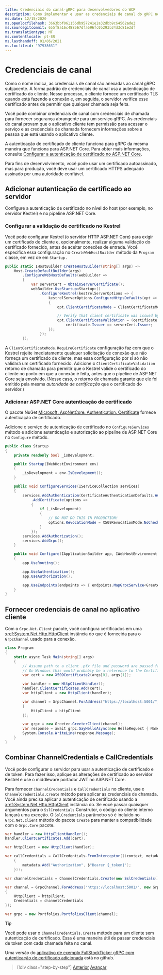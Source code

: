 ```yaml
---
title: Credenciais do canal-gRPC para desenvolvedores do WCF
description: Como implementar e usar as credenciais de canal do gRPC no ASP.NET Core 3,0.
ms.date: 12/15/2020
ms.openlocfilehash: 3663bbf061156db957241e2a32dbb9c64562ade2
ms.sourcegitcommit: 655f8a16c488567dfa696fc0b293b34d3c81e3df
ms.translationtype: MT
ms.contentlocale: pt-BR
ms.lasthandoff: 01/06/2021
ms.locfileid: "97938631"
---
```

# <a name="channel-credentials"></a>Credenciais de canal

Como o nome indica, as credenciais de canal são anexadas ao canal gRPC subjacente. A forma padrão de credenciais de canal usa a autenticação de certificado do cliente. Nesse processo, o cliente fornece um certificado TLS quando está fazendo a conexão e, em seguida, o servidor verifica esse certificado antes de permitir que qualquer chamada seja feita.

Você pode combinar credenciais de canal com credenciais de chamada para fornecer segurança abrangente para um serviço gRPC. As credenciais do canal provam que o aplicativo cliente tem permissão para acessar o serviço e as credenciais de chamada fornecem informações sobre a pessoa que está usando o aplicativo cliente.

A autenticação de certificado de cliente funciona para gRPC da mesma maneira que funciona para ASP.NET Core. Para obter mais informações, consulte [Configurar a autenticação de certificado no ASP.NET Core](/aspnet/core/security/authentication/certauth).

Para fins de desenvolvimento, você pode usar um certificado autoassinado, mas para produção, você deve usar um certificado HTTPS adequado assinado por uma autoridade confiável.

## <a name="add-certificate-authentication-to-the-server"></a>Adicionar autenticação de certificado ao servidor

Configure a autenticação de certificado no nível do host (por exemplo, no servidor Kestrel) e no pipeline ASP.NET Core.

### <a name="configure-certificate-validation-on-kestrel"></a>Configurar a validação de certificado no Kestrel

Você pode configurar Kestrel (o servidor HTTP ASP.NET Core) para exigir um certificado de cliente e, opcionalmente, realizar alguma validação do certificado fornecido, antes de aceitar conexões de entrada. Você especifica essa configuração no `CreateWebHostBuilder` método da `Program` classe, em vez de em `Startup` .

```csharp
public static IHostBuilder CreateHostBuilder(string[] args) =>
    Host.CreateDefaultBuilder(args)
        .ConfigureWebHostDefaults(webBuilder =>
        {
            var serverCert = ObtainServerCertificate();
            webBuilder.UseStartup<Startup>()
                .ConfigureKestrel(kestrelServerOptions => {
                    kestrelServerOptions.ConfigureHttpsDefaults(opt =>
                    {
                        opt.ClientCertificateMode = ClientCertificateMode.RequireCertificate;

                        // Verify that client certificate was issued by same CA as server certificate
                        opt.ClientCertificateValidation = (certificate, chain, errors) =>
                            certificate.Issuer == serverCert.Issuer;
                    });
                });
        });

```

A `ClientCertificateMode.RequireCertificate` configuração faz com que o Kestrel rejeite imediatamente qualquer solicitação de conexão que não forneça um certificado de cliente, mas essa configuração por si só não validará um certificado fornecido. Adicione o `ClientCertificateValidation` retorno de chamada para permitir que o Kestrel valide o certificado do cliente no ponto em que a conexão é feita, antes que o pipeline de ASP.NET Core seja envolvido. (Nesse caso, o retorno de chamada garante que ele foi emitido pela mesma *autoridade de certificação* que o certificado do servidor.)

### <a name="add-aspnet-core-certificate-authentication"></a>Adicionar ASP.NET Core autenticação de certificado

O pacote NuGet [Microsoft. AspNetCore. Authentication. Certificate](https://www.nuget.org/packages/Microsoft.AspNetCore.Authentication.Certificate) fornece autenticação de certificado.

Adicione o serviço de autenticação de certificado no `ConfigureServices` método e adicione autenticação e autorização ao pipeline de ASP.NET Core no `Configure` método.

```csharp
public class Startup
{
    private readonly bool _isDevelopment;

    public Startup(IWebHostEnvironment env)
    {
        _isDevelopment = env.IsDevelopment();
    }

    public void ConfigureServices(IServiceCollection services)
    {
        services.AddAuthentication(CertificateAuthenticationDefaults.AuthenticationScheme)
            .AddCertificate(options =>
            {
                if (_isDevelopment)
                {
                    // DO NOT DO THIS IN PRODUCTION!
                    options.RevocationMode = X509RevocationMode.NoCheck;
                }
            });
        services.AddAuthorization();
        services.AddGrpc();
    }

    public void Configure(IApplicationBuilder app, IWebHostEnvironment env)
    {
        app.UseRouting();

        app.UseAuthentication();
        app.UseAuthorization();

        app.UseEndpoints(endpoints => { endpoints.MapGrpcService<GreeterService>(); });
    }
}
```

## <a name="provide-channel-credentials-in-the-client-application"></a>Fornecer credenciais de canal no aplicativo cliente

Com o `Grpc.Net.Client` pacote, você configura certificados em uma <xref:System.Net.Http.HttpClient> instância do que é fornecida para o `GrpcChannel` usado para a conexão.

```csharp
class Program
{
    static async Task Main(string[] args)
    {
        // Assume path to a client .pfx file and password are passed from command line
        // On Windows this would probably be a reference to the Certificate Store
        var cert = new X509Certificate2(args[0], args[1]);

        var handler = new HttpClientHandler();
        handler.ClientCertificates.Add(cert);
        var httpClient = new HttpClient(handler);

        var channel = GrpcChannel.ForAddress("https://localhost:5001/", new GrpcChannelOptions
        {
            HttpClient = httpClient
        });

        var grpc = new Greeter.GreeterClient(channel);
        var response = await grpc.SayHelloAsync(new HelloRequest { Name = "Bob" });
        System.Console.WriteLine(response.Message);
    }
}
```

## <a name="combine-channelcredentials-and-callcredentials"></a>Combinar ChannelCredentials e CallCredentials

Você pode configurar o servidor para usar a autenticação de certificado e de token. Para fazer isso, aplique as alterações de certificado ao servidor Kestrel e use o middleware portador JWT no ASP.NET Core.

Para fornecer `ChannelCredentials` e `CallCredentials` no cliente, use o `ChannelCredentials.Create` método para aplicar as credenciais de chamada. Você ainda precisa aplicar a autenticação de certificado usando a <xref:System.Net.Http.HttpClient> instância do. Se você passar quaisquer argumentos para o `SslCredentials` Construtor, o código do cliente interno lançará uma exceção. O `SslCredentials` parâmetro só é incluído no `Grpc.Net.Client` método do pacote `Create` para manter a compatibilidade com o `Grpc.Core` pacote.

```csharp
var handler = new HttpClientHandler();
handler.ClientCertificates.Add(cert);

var httpClient = new HttpClient(handler);

var callCredentials = CallCredentials.FromInterceptor(((context, metadata) =>
    {
        metadata.Add("Authorization", $"Bearer {_token}");
    }));

var channelCredentials = ChannelCredentials.Create(new SslCredentials(), callCredentials);

var channel = GrpcChannel.ForAddress("https://localhost:5001/", new GrpcChannelOptions
{
    HttpClient = httpClient,
    Credentials = channelCredentials
});

var grpc = new Portfolios.PortfoliosClient(channel);
```

> [!TIP]
> Você pode usar o `ChannelCredentials.Create` método para um cliente sem autenticação de certificado. Essa é uma maneira útil de passar credenciais de token com cada chamada feita no canal.

Uma versão do [aplicativo de exemplo FullStockTicker gRPC com autenticação de certificado adicionada](https://github.com/dotnet-architecture/grpc-for-wcf-developers/tree/master/FullStockTickerSample/grpc/FullStockTickerAuth/FullStockTicker) está no github.

>[!div class="step-by-step"]
>[Anterior](call-credentials.md) 
> [Avançar](encryption.md)
